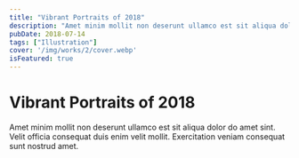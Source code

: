 ```yaml
---
title: "Vibrant Portraits of 2018"
description: "Amet minim mollit non deserunt ullamco est sit aliqua dolor do amet sint. Velit officia consequat duis enim velit mollit. Exercitation veniam consequat sunt nostrud amet."
pubDate: 2018-07-14
tags: ["Illustration"]
cover: '/img/works/2/cover.webp'
isFeatured: true
---
```


# Vibrant Portraits of 2018

Amet minim mollit non deserunt ullamco est sit aliqua dolor do amet sint. Velit officia consequat duis enim velit mollit. Exercitation veniam consequat sunt nostrud amet.